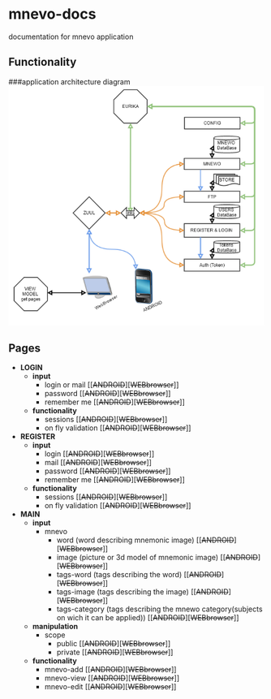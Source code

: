 # mnevo-docs
documentation for mnevo application 

## Functionality
###application architecture diagram
![GitHub Logo](/MNEVO.png)

## Pages 
- **LOGIN**  
  - **input**  
    - login or mail [[<del>ANDROID</del>][<del>WEBbrowser</del>]]
    - password [[<del>ANDROID</del>][<del>WEBbrowser</del>]]
    - remember me [[<del>ANDROID</del>][<del>WEBbrowser</del>]]
  - **functionality**
    - sessions [[<del>ANDROID</del>][<del>WEBbrowser</del>]]
    - on fly validation [[<del>ANDROID</del>][<del>WEBbrowser</del>]]
- **REGISTER**  
  - **input**
    - login [[<del>ANDROID</del>][<del>WEBbrowser</del>]]
    - mail [[<del>ANDROID</del>][<del>WEBbrowser</del>]]
    - password [[<del>ANDROID</del>][<del>WEBbrowser</del>]]
    - remember me [[<del>ANDROID</del>][<del>WEBbrowser</del>]]
  - **functionality**
    - sessions [[<del>ANDROID</del>][<del>WEBbrowser</del>]]
    - on fly validation [[<del>ANDROID</del>][<del>WEBbrowser</del>]]
- **MAIN**  
  - **input** 
    - mnevo
      - word (word describing mnemonic image) [[<del>ANDROID</del>][<del>WEBbrowser</del>]]
      - image (picture or 3d model of mnemonic image) [[<del>ANDROID</del>][<del>WEBbrowser</del>]]
      - tags-word (tags describing the word) [[<del>ANDROID</del>][<del>WEBbrowser</del>]]
      - tags-image (tags describing the image) [[<del>ANDROID</del>][<del>WEBbrowser</del>]]
      - tags-category (tags describing the mnewo category(subjects on wich it can be applied)) [[<del>ANDROID</del>][<del>WEBbrowser</del>]]
  - **manipulation**
    - scope
      - public [[<del>ANDROID</del>][<del>WEBbrowser</del>]]
      - private [[<del>ANDROID</del>][<del>WEBbrowser</del>]]
  - **functionality**
    - mnevo-add [[<del>ANDROID</del>][<del>WEBbrowser</del>]]
    - mnevo-view [[<del>ANDROID</del>][<del>WEBbrowser</del>]]
    - mnevo-edit [[<del>ANDROID</del>][<del>WEBbrowser</del>]]

